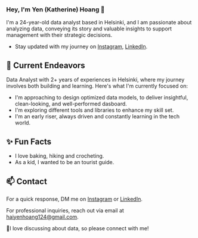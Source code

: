 ### Hey, I'm Yen (Katherine) Hoang 👋 

I'm a 24-year-old data analyst based in Helsinki, and I am passionate about analyzing data, conveying its story and valuable insights to support management with their strategic decisions. 

- Stay updated with my journey on [Instagram](https://www.instagram.com/katherine.hg_/), [LinkedIn](https://www.linkedin.com/in/yen-hoang-186b091a2/).

## 🔭 Current Endeavors 

Data Analyst with 2+ years of experiences in Helsinki, where my journey involves both building and learning. Here's what I'm currently focused on:

- I'm approaching to design optimized data models, to deliver insightful, clean-looking, and well-performed dasboard.
- I'm exploring different tools and libraries to enhance my skill set.
- I'm an early riser, always driven and constantly learning in the tech world.

## ✨ Fun Facts 

- I love baking, hiking and crocheting.
- As a kid, I wanted to be an tourist guide.

## 📫 Contact

 For a quick response, DM me on [Instagram](https://www.instagram.com/katherine.hg_/) or [LinkedIn](https://www.linkedin.com/in/yen-hoang-186b091a2/). 
 
 For professional inquiries, reach out via email at [haiyenhoang124@gmail.com](mailto:haiyenhoang124@gmail.com). 

 👋I love discussing about data, so please connect with me!

